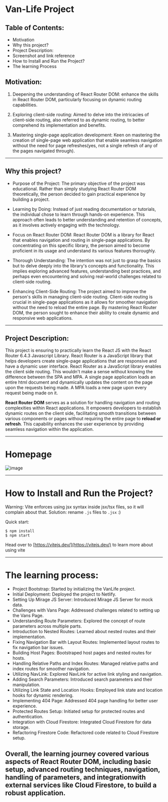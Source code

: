 # Van-Life Project


## Table of Contents:
- Motivation
- Why this project?
- Project Description:
- Screenshot and link reference
- How to Install and Run the Project?
- The learning Process

## Motivation:
1. Deepening the understanding of React Router DOM: enhance the skills in React Router DOM, particularly focusing on dynamic routing capabilities.

2. Exploring client-side routing: Aimed to delve into the intricacies of client-side routing, also referred to as dynamic routing, to better comprehend its implementation and benefits.

3. Mastering single-page application development: Keen on mastering the creation of single-page web application that enable seamless navigation without the need for page refreshes(yes, not a single refresh of any of the pages navigated through).

---

## Why this project?

- Purpose of the Project: The primary objective of the project was educational. Rather than simply studying React Router DOM theoretically, the person decided to gain practical experience by building a project.

- Learning by Doing: Instead of just reading documentation or tutorials, the individual chose to learn through hands-on experience. This approach often leads to better understanding and retention of concepts, as it involves actively engaging with the technology.

- Focus on React Router DOM: React Router DOM is a library for React that enables navigation and routing in single-page applications. By concentrating on this specific library, the person aimed to become proficient in its usage and understand its various features thoroughly.

- Thorough Understanding: The intention was not just to grasp the basics but to delve deeply into the library's concepts and functionality. This implies exploring advanced features, understanding best practices, and perhaps even encountering and solving real-world challenges related to client-side routing.

- Enhancing Client-Side Routing: The project aimed to improve the person's skills in managing client-side routing. Client-side routing is crucial in single-page applications as it allows for smoother navigation without the need to reload the entire page. By mastering React Router DOM, the person sought to enhance their ability to create dynamic and responsive web applications.

---

## Project Description:

This project is ensuring to practically learn the React JS with the React Router 6.4.3 Javascript Library. React Router is a JavaScript library that helps developers create single-page applications that are responsive and have a dynamic user interface. React Router as a JavaScript library enables the client side routing. This wouldn't make a sense without knowing the difference between the SPA and MPA. A single page application loads an entire html document and dynamically updates the content on the page upon the requests being made. A MPA loads a new page upon every request being made on it.

**React Router DOM** serves as a solution for handling navigation and routing complexities within React applications. It empowers developers to establish dynamic routes on the client side, facilitating smooth transitions between various components or pages without requiring the entire page to **reload or refresh**. This capability enhances the user experience by providing seamless navigation within the application.

---
# Homepage

![image](https://github.com/emadnahed/van-life/assets/81587039/1b016153-55e7-48c3-b20d-4f5545538630)

---
# How to Install and Run the Project?

Warning: Vite enforces using jsx syntax inside jsx/tsx files, so it will complain about that. Solution: rename `.js` files to `.jsx` :)

Quick start:

```
$ npm install
$ npm start
```
Head over to [https://vitejs.dev/](https://vitejs.dev/) to learn more about using vite

---

# The learning process:

- Project Bootstrap: Started by initializing the VanLife project.
- Initial Deployment: Deployed the project to Netlify.
- Setting Up Mirage JS Server: Introduced Mirage JS Server for mock data.
- Challenges with Vans Page: Addressed challenges related to setting up the Vans Page.
- Understanding Route Parameters: Explored the concept of route parameters across multiple parts.
- Introduction to Nested Routes: Learned about nested routes and their implementation.
- Fixing Navigation Bar with Layout Routes: Implemented layout routes to fix navigation bar issues.
- Building Host Pages: Bootstraped host pages and nested routes for hosts.
- Handling Relative Paths and Index Routes: Managed relative paths and index routes for smoother navigation.
- Utilizing NavLink: Explored NavLink for active link styling and navigation.
- Adding Search Parameters: Introduced search parameters and their manipulation.
- Utilizing Link State and Location Hooks: Employed link state and location hooks for dynamic rendering.
- Implementing 404 Page: Addressed 404 page handling for better user experience.
- Protected Routes Setup: Initiated setup for protected routes and authentication.
- Integration with Cloud Firestore: Integrated Cloud Firestore for data storage.
- Refactoring Firestore Code: Refactored code related to Cloud Firestore setup.

## Overall, the learning journey covered various aspects of React Router DOM, including basic setup, advanced routing techniques, navigation, handling of parameters, and integrationwith external services like Cloud Firestore, to build a robust application.
